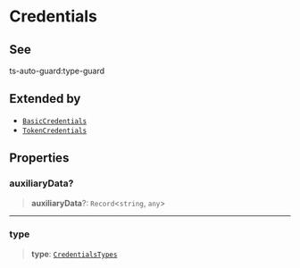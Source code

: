 # Credentials

## See

ts-auto-guard:type-guard

## Extended by

- [`BasicCredentials`](reference/interfaces/BasicCredentials.md)
- [`TokenCredentials`](reference/interfaces/TokenCredentials.md)

## Properties

### auxiliaryData?

> **auxiliaryData**?: `Record`<`string`, `any`>

***

### type

> **type**: [`CredentialsTypes`](reference/enumerations/CredentialsTypes.md)
